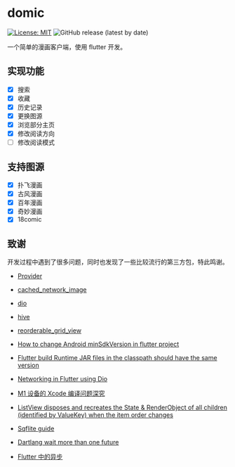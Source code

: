 # domic

[![License: MIT](https://img.shields.io/badge/License-MIT-yellow.svg)](https://opensource.org/licenses/MIT)
![GitHub release (latest by date)](https://img.shields.io/github/v/release/r-light/domic)

一个简单的漫画客户端，使用 flutter 开发。

## 实现功能

- [x] 搜索
- [x] 收藏
- [x] 历史记录
- [x] 更换图源
- [x] 浏览部分主页
- [x] 修改阅读方向
- [ ] 修改阅读模式

## 支持图源

- [x] 扑飞漫画
- [x] 古风漫画
- [x] 百年漫画
- [x] 奇妙漫画
- [x] 18comic

## 致谢

开发过程中遇到了很多问题，同时也发现了一些比较流行的第三方包，特此鸣谢。

- [Provider](https://pub.dev/packages/provider)
- [cached_network_image](https://pub.dev/packages/cached_network_image)
- [dio](https://pub.dev/packages/dio)
- [hive](https://pub.dev/packages/hive)
- [reorderable_grid_view](https://pub.dev/packages/reorderable_grid_view)

- [How to change Android minSdkVersion in flutter project](https://stackoverflow.com/questions/52060516/how-to-change-android-minsdkversion-in-flutter-project)
- [Flutter build Runtime JAR files in the classpath should have the same version](https://stackoverflow.com/questions/71347054/flutter-build-runtime-jar-files-in-the-classpath-should-have-the-same-version-t)
- [Networking in Flutter using Dio](https://www.lmlphp.com/user/16515/article/item/492232/)
- [M1 设备的 Xcode 编译问题深究](https://www.jianshu.com/p/7e9acc13cbbd)
- [ListView disposes and recreates the State & RenderObject of all children (identified by ValueKey) when the item order changes](https://github.com/flutter/flutter/issues/21023)
- [Sqflite guide](https://github.com/tekartik/sqflite/blob/master/sqflite/doc/how_to.md)
- [Dartlang wait more than one future](https://stackoverflow.com/questions/42176092/dartlang-wait-more-than-one-future)
- [Flutter 中的异步](https://juejin.cn/post/6987637272375984165#heading-6)
